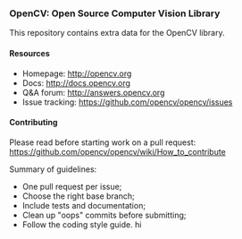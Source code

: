### OpenCV: Open Source Computer Vision Library

This repository contains extra data for the OpenCV library.

#### Resources
* Homepage: http://opencv.org
* Docs: http://docs.opencv.org
* Q&A forum: http://answers.opencv.org
* Issue tracking: https://github.com/opencv/opencv/issues

#### Contributing

Please read before starting work on a pull request: https://github.com/opencv/opencv/wiki/How_to_contribute

Summary of guidelines:

* One pull request per issue;
* Choose the right base branch;
* Include tests and documentation;
* Clean up "oops" commits before submitting;
* Follow the coding style guide.
hi
